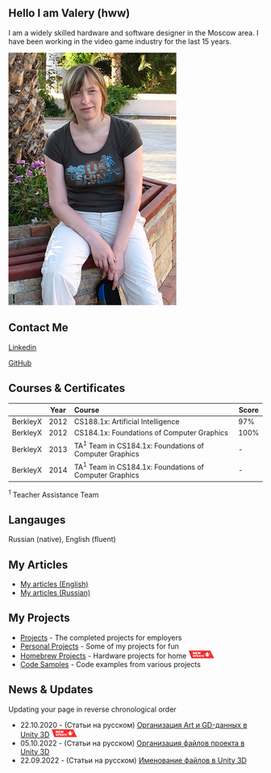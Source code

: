 ## Hello I am Valery (hww)

I am a widely skilled hardware and software designer in the Moscow area. I have been working in the video game industry for the last 15 years. 

![hww](/pp/pp_hww_08.jpg)

## Contact Me

[Linkedin](https://www.linkedin.com/in/valeriyap/)

[GitHub](https://www.linkedin.com/in/hww/)

## Courses & Certificates

|          | Year | Course                                                            | Score |
|----------|------|:------------------------------------------------------------------|-----|
| BerkleyX | 2012 | CS188.1x: Artificial Intelligence                                 | 97% |
| BerkleyX | 2012 | CS184.1x: Foundations of Computer Graphics                        | 100% |
| BerkleyX | 2013 | TA<sup>1</sup> Team in CS184.1x: Foundations of Computer Graphics | - |
| BerkleyX | 2014 | TA<sup>1</sup> Team in CS184.1x: Foundations of Computer Graphics | - |

<sup>1</sup> Teacher Assistance Team

## Langauges

Russian (native), English (fluent) 

## My Articles 

- [My articles (English)](/articles)
- [My articles (Russian)](/articles.rus) 

## My Projects

- [Projects](/projects) - The completed projects for employers
- [Personal Projects](/personal-projects) - Some of my projects for fun
- [Homebrew Projects](/homebrew) - Hardware projects for home <img style="margin:0;padding:0;border:none;display:inline" src="images/new16.png"/> 
- [Code Samples](/code-samples) - Code examples from various projects

## News & Updates

Updating your page in reverse chronological order

- 22.10.2020 - (Статьи на русском) [Организация Art и GD-данных в Unity 3D](https://docs.google.com/document/d/e/2PACX-1vTnqYfYVQCO-g15ix6BleTnnTVPP78fDevvDs7e0zTl2Gv27bzd6re7T3Rh0nyEyLwrcI-vhkRq3vce/pub#id.e30rzkidxxtw) <img style="margin:0;padding:0;border:none;display:inline" src="images/new16.png"/> 
- 05.10.2022 - (Статьи на русском) [Организация файлов проекта в Unity 3D](https://docs.google.com/document/d/e/2PACX-1vRpuEZvmRUyhuAUDPyyZ-aw4TkZ9ASXlQPstAYfNOCmh8LHSSvoh_6C4wmdh-oOQ2kDXmMIERFwbHiq/pub)
- 22.09.2022 - (Статьи на русском) [Именование файлов в Unity 3D](https://docs.google.com/document/d/e/2PACX-1vS3qR_vg_-AnNhv7eWRRUbA8_4-ssVMO2dpC5t2GLzU101CbTGHAxcUVCsRmgXSkyizKkovPKNUnAHx/pub)
